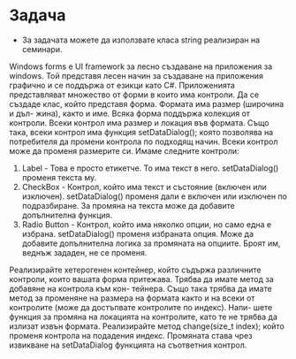 #  Задача 

* За задачата можете да използвате класа string реализиран на семинари.

Windows forms е UI framework за лесно създаване на приложения за windows. Той
представя лесен начин за създаване на приложения графично и се поддържа от
езикци като C#. Приложенията представляват множество от форми в които има
контроли.
Да се създаде клас, който представя форма. Формата има размер (широчина и дъл-
жина), както и име. Всяка форма поддържа колекция от контроли.
Всеки контрол има размер и локация във формата. Също така, всеки контрол има
функция setDataDialog(); която позволява на потребителя да промени контрола по
подходящ начин. Всеки контрол може да променя размерите си.
Имаме следните контроли:

1. Label - Това е просто етикетче. То има текст в него. setDataDialog() променя
    текста му.
2. CheckBox - Контрол, който има текст и състояние (включен или изключен).
    setDataDialog() променя дали е включен или изключен по подразбиране. За
    промяна на текста може да добавите допълнителна функция.
3. Radio Button - Контрол, който има няколко опции, но само една е избрана.
    setDataDialog() променя избраната опция. Може да добавите допълнителна
    логика за промяната на опциите. Броят им, веднъж зададен, не се променя.

Реализирайте хетерогенен контейнер, който съдържа различните контроли, които
вашата форма притежава. Трябва да имате метод за добавяне на контрола към кон-
тейнера. Също така трябва да имате метод за променяне на размера на формата
както и на всеки от контролите (може да достъпвате контролите по индекс). Напи-
шете функция за промяна на локацията на контролите, като те не трябва да излизат
извън формата.
Реализирайте метод change(size_t index); който променя контрола на подадения индекс. Промяната става чрез извикване на setDataDialog функцията на съответния
контрол.

